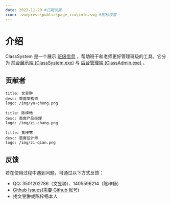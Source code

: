 ```yaml
---
date: 2023-11-20 #日期设置
icon: .vuepress\public\page_ico\info.svg #图标设置
---
```



<!-- To 陈梓畅： 按 Ctrl+/ 就可以写注释啦 -->
<!-- TODO:把这两行去掉 -->

<!-- 待写内容： 版本更新历史、文档最后修改日期-->
<!-- 待写内容： 版本更新历史、文档最后修改日期-->
<!-- 待写内容： 版本更新历史、文档最后修改日期-->
<!-- 待写内容： 版本更新历史、文档最后修改日期-->
<!-- 待写内容： 版本更新历史、文档最后修改日期-->
<!-- 待写内容： 版本更新历史、文档最后修改日期-->
<!-- 待写内容： 版本更新历史、文档最后修改日期-->
<!-- 待写内容： 版本更新历史、文档最后修改日期-->
<!-- 待写内容： 版本更新历史、文档最后修改日期-->
<!-- 待写内容： 版本更新历史、文档最后修改日期-->
<!-- 待写内容： 版本更新历史、文档最后修改日期-->
<!-- 待写内容： 版本更新历史、文档最后修改日期-->
<!-- 待写内容： 版本更新历史、文档最后修改日期-->
<!-- 待写内容： 版本更新历史、文档最后修改日期-->
<!-- 待写内容： 版本更新历史、文档最后修改日期-->
<!-- 待写内容： 版本更新历史、文档最后修改日期-->
<!-- 待写内容： 版本更新历史、文档最后修改日期-->
<!-- 待写内容： 版本更新历史、文档最后修改日期-->
<!-- 待写内容： 版本更新历史、文档最后修改日期-->
<!-- 待写内容： 版本更新历史、文档最后修改日期-->
<!-- 待写内容： 版本更新历史、文档最后修改日期-->
<!-- 待写内容： 版本更新历史、文档最后修改日期-->
<!-- 待写内容： 版本更新历史、文档最后修改日期-->
<!-- 待写内容： 版本更新历史、文档最后修改日期-->
<!-- 待写内容： 版本更新历史、文档最后修改日期-->
<!-- 待写内容： 版本更新历史、文档最后修改日期-->
<!-- 待写内容： 版本更新历史、文档最后修改日期-->
<!-- 待写内容： 版本更新历史、文档最后修改日期-->
<!-- 待写内容： 版本更新历史、文档最后修改日期-->
<!-- 待写内容： 版本更新历史、文档最后修改日期-->
<!-- 待写内容： 版本更新历史、文档最后修改日期-->
<!-- 待写内容： 版本更新历史、文档最后修改日期-->
<!-- 待写内容： 版本更新历史、文档最后修改日期-->
<!-- 待写内容： 版本更新历史、文档最后修改日期-->
<!-- 待写内容： 版本更新历史、文档最后修改日期-->
<!-- 待写内容： 版本更新历史、文档最后修改日期-->
<!-- 待写内容： 版本更新历史、文档最后修改日期-->
<!-- 待写内容： 版本更新历史、文档最后修改日期-->
<!-- 待写内容： 版本更新历史、文档最后修改日期-->
<!-- 待写内容： 版本更新历史、文档最后修改日期-->
<!-- 待写内容： 版本更新历史、文档最后修改日期-->
<!-- 待写内容： 版本更新历史、文档最后修改日期-->



# 介绍

ClassSystem 是一个展示 [班级信息](/class-data) ，帮助班干和老师更好管理班级的工具。它分为 [前台展示端 (ClassSystem.exe)](/class-system/) 与 [后台管理端 (ClassAdmin.exe)](/class-admin/) 。

## __贡献者__

```card
title: 文昱翀
desc: 首席架构师
logo: /img/yu-chong.png
```

```card
title: 陈梓畅
desc: 首席产品经理
logo: /img/zi-chang.png
```

```card
title: 黄梓骞
desc: 首席设计师
logo: /img/zi-qian.png
```

## __反馈__

若在使用过程中遇到问题，可通过以下方式反馈：

- QQ: 3501202786（文昱翀）、1405596214（陈梓畅）
- [Github Issues(需要 Github 账号)](https://github.com/bili9blood/ClassSystem/issues/new)
- 找文昱翀或陈梓畅本人
